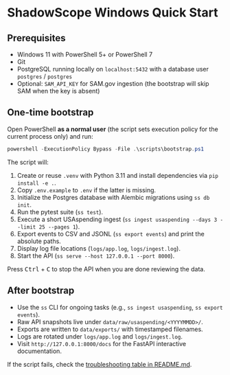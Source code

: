 # ShadowScope Windows Quick Start

## Prerequisites

- Windows 11 with PowerShell 5+ or PowerShell 7
- Git
- PostgreSQL running locally on `localhost:5432` with a database user `postgres` / `postgres`
- Optional: `SAM_API_KEY` for SAM.gov ingestion (the bootstrap will skip SAM when the key is absent)

## One-time bootstrap

Open PowerShell **as a normal user** (the script sets execution policy for the current process only) and run:

```powershell
powershell -ExecutionPolicy Bypass -File .\scripts\bootstrap.ps1
```

The script will:

1. Create or reuse `.venv` with Python 3.11 and install dependencies via `pip install -e .`.
2. Copy `.env.example` to `.env` if the latter is missing.
3. Initialize the Postgres database with Alembic migrations using `ss db init`.
4. Run the pytest suite (`ss test`).
5. Execute a short USAspending ingest (`ss ingest usaspending --days 3 --limit 25 --pages 1`).
6. Export events to CSV and JSONL (`ss export events`) and print the absolute paths.
7. Display log file locations (`logs/app.log`, `logs/ingest.log`).
8. Start the API (`ss serve --host 127.0.0.1 --port 8000`).

Press <kbd>Ctrl</kbd> + <kbd>C</kbd> to stop the API when you are done reviewing the data.

## After bootstrap

- Use the `ss` CLI for ongoing tasks (e.g., `ss ingest usaspending`, `ss export events`).
- Raw API snapshots live under `data/raw/usaspending/<YYYYMMDD>/`.
- Exports are written to `data/exports/` with timestamped filenames.
- Logs are rotated under `logs/app.log` and `logs/ingest.log`.
- Visit `http://127.0.0.1:8000/docs` for the FastAPI interactive documentation.

If the script fails, check the [troubleshooting table in README.md](../README.md#troubleshooting-quick-start).
